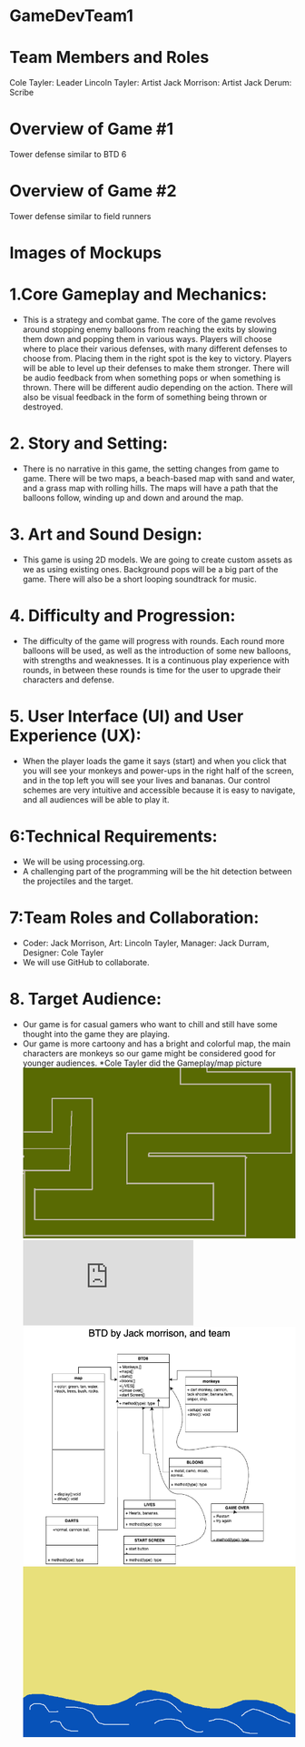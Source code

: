 # GameDevTeam1

# Team Members and Roles
Cole Tayler: Leader
Lincoln Tayler: Artist
Jack Morrison: Artist 
Jack Derum: Scribe
# Overview of Game #1
Tower defense similar to BTD 6
# Overview of Game #2
Tower defense similar to field runners
# Images of Mockups
# 1.Core Gameplay and Mechanics:
* This is a strategy and combat game. The core of the game revolves around stopping enemy balloons from reaching the exits by slowing them down and popping them in various ways. Players will choose where to place their various defenses, with many different defenses to choose from. Placing them in the right spot is the key to victory. Players will be able to level up their defenses to make them stronger. There will be audio feedback from when something pops or when something is thrown. There will be different audio depending on the action. There will also be visual feedback in the form of something being thrown or destroyed.
# 2. Story and Setting:
* There is no narrative in this game, the setting changes from game to game. There will be two maps, a beach-based map with sand and water, and a grass map with rolling hills. The maps will have a path that the balloons follow, winding up and down and around the map.
# 3. Art and Sound Design:
* This game is using 2D models. We are going to create custom assets as we as using existing ones. Background pops will be a big part of the game. There will also be a short looping soundtrack for music.
# 4. Difficulty and Progression:
* The difficulty of the game will progress with rounds. Each round more balloons will be used, as well as the introduction of some new balloons, with strengths and weaknesses. It is a continuous play experience with rounds, in between these rounds is time for the user to upgrade their characters and defense.
# 5. User Interface (UI) and User Experience (UX):
* When the player loads the game it says (start) and when you click that you will see your monkeys and power-ups in the right half of the screen, and in the top left you will see your lives and bananas.
Our control schemes are very intuitive and accessible because it is easy to navigate, and all audiences will be able to play it.


# 6:Technical Requirements:
* We will be using processing.org.
* A challenging part of the programming will be the hit detection between the projectiles and the target.
# 7:Team Roles and Collaboration:
* Coder: Jack Morrison,  Art: Lincoln Tayler, Manager: Jack Durram, Designer: Cole Tayler
* We will use GitHub to collaborate.
# 8. Target Audience:
* Our game is for casual gamers who want to chill and still have some thought into the game they are playing. 
* Our game is more cartoony and has a bright and colorful map, the main characters are monkeys so our game might be considered good for younger audiences.
*Cole Tayler did the Gameplay/map picture
![Gameplay01](https://github.com/9611154/GameDevTeam1/blob/main/images/bloonstdmap.png)
![GameOverdisplayscreenbyJackDerum](https://github.com/9611154/GameDevTeam1/blob/main/images/gameover.pdf)
 ![BTDjm.draw.io.png](https://github.com/9611154/GameDevTeam1/blob/main/images/BTDjm.drawio.png)
![StartscreenLT](https://github.com/9611154/GameDevTeam1/blob/main/images/Start%20screen%20LT.png)
